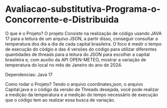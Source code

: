 # Avaliacao-substitutiva-Programa-o-Concorrente-e-Distribuida

O que é o Projeto?
  O projeto Consiste na realização de código usando JAVA 17 para a leitura de um arquivo JSON, a partir disso, conseguir consultar a temperatura dos dia a dia de cada capital brasileira. O foco é medir o tempo de execução do códgio e das 4 versões do código para utilizar diferentes quantidades de threads para a leitura do JSON para escolher a capital brasileira e, com auxilio da API OPEN-METEO, mostrar a variação de temperatura do local no mês de Janeiro do ano de 2024.
  
  Dependencias:
    Java 17

Como rodar o Projeto?
  Tendo o arquivo coordinates,json, o arquivo Capital.java e o código da versão de Threads desejada, você pode realizar a medição da temperatura e a medição do tempo necessário de execução que o código tem ao realizar essa busca de variação.
